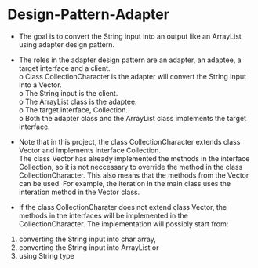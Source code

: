 # Design-Pattern-Adapter

- The goal is to convert the String input into an output like an ArrayList<Character> using adapter design pattern.<br />

- The roles in the adapter design pattern are an adapter, an adaptee, a target interface and a client. <br />
o Class CollectionCharacter is the adapter will convert the String input into a Vector<Character>. <br />
o The String input is the client.   
o The ArrayList class is the adaptee. <br /> 
o The target interface, Collection<Character>. <br /> 
o Both the adapter class and the ArrayList class implements the target interface.  <br /> 
  
- Note that in this project, the class CollectionCharacter extends class Vector and implements interface Collection. <br />
The class Vector has already implemented the methods in the interface Collection, so it is not neccessary to override the method in the class CollectionCharacter. This also means that the methods from the Vector can be used. For example, the iteration in the main class uses the interation method in the Vector class. 


- If the class CollectionCharater does not extend class Vector, the methods in the interfaces will be implemented in the CollectionCharacter. The implementation will possibly start from: 
1. converting the String input into char array, <br />
2. converting the String input into ArrayList or  <br />
3. using String type  <br />
 

  
